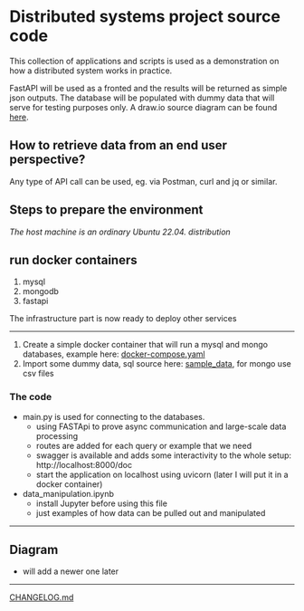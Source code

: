 # Distributed systems project source code
This collection of applications and scripts is used as a demonstration on how a distributed system works in practice.

FastAPI will be used as a fronted and the results will be returned as simple json outputs. The database will be populated with dummy data that will serve for testing purposes only. A draw.io source diagram can be found [here](https://github.com/vanjaluk8/dtsys-project/blob/main/DistributedSystems.drawio).

## How to retrieve data from an end user perspective?
Any type of API call can be used, eg. via Postman, curl and jq or similar.

## Steps to prepare the environment 
*The host machine is an ordinary Ubuntu 22.04. distribution*

## run docker containers
1. mysql
2. mongodb
3. fastapi

The infrastructure part is now ready to deploy other services

---

1. Create a simple docker container that will run a mysql and mongo databases, example here: [docker-compose.yaml](docker-compose.yaml)
2. Import some dummy data, sql source here: [sample_data](sample_dbs), for mongo use csv files

### The code
- main.py is used for connecting to the databases.
  - using FASTApi to prove async communication and large-scale data processing
  - routes are added for each query or example that we need
  - swagger is available and adds some interactivity to the whole setup: http://localhost:8000/doc
  - start the application on localhost using uvicorn (later I will put it in a docker container)
- data_manipulation.ipynb
  - install Jupyter before using this file
  - just examples of how data can be pulled out and manipulated

------
## Diagram
- will add a newer one later

------
[CHANGELOG.md](CHANGELOG.md) 